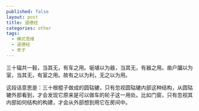 ```yaml
---
published: false
layout: post
title: 道德经
categories: other
tags: 
  - 模式思维
  - 道德经
  - 老子
---
```


三十辐共一毂，当其无，有车之用。埏埴以为器，当其无，有器之用。凿户牖以为室，当其无，有室之用。故有之以为利，无之以为用。

这段话意思是：三十根棍子做成的圆轱辘，只有忽视圆轱辘内部这种结构，从圆轱辘外部看到，才会发现它原来是可以做车的轮子这一用处。比如门窗，只有忽视其内部如何结构的构建，才会从外部想到用它在房间中。

